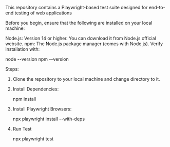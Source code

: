 This repository contains a Playwright-based test suite designed for end-to-end testing of web applications

Before you begin, ensure that the following are installed on your local machine:

Node.js: Version 14 or higher.
You can download it from Node.js official website.
npm: The Node.js package manager (comes with Node.js).
Verify installation with:

  node --version
  npm --version

Steps:

1. Clone the repository to your local machine and change directory to it.

 2. Install Dependencies:
    
      npm install
    
4. Install Playwright Browsers:
   
   npx playwright install --with-deps

6. Run Test
   
      npx playwright test

